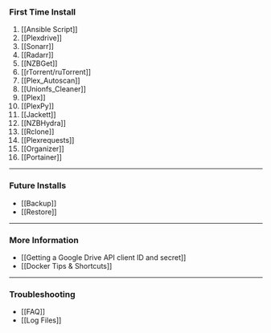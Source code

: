 ### First Time Install ###
1. [[Ansible Script]]
1. [[Plexdrive]]
1. [[Sonarr]]
1. [[Radarr]]
1. [[NZBGet]]
1. [[rTorrent/ruTorrent]]
1. [[Plex_Autoscan]]
1. [[Unionfs_Cleaner]]
1. [[Plex]]
1. [[PlexPy]]
1. [[Jackett]]
1. [[NZBHydra]]
1. [[Rclone]]
1. [[Plexrequests]]
1. [[Organizer]]
1. [[Portainer]]

***

### Future Installs ###
- [[Backup]]
- [[Restore]]

***

### More Information ###
- [[Getting a Google Drive API client ID and secret]]
- [[Docker Tips & Shortcuts]]

***

### Troubleshooting ###
- [[FAQ]]
- [[Log Files]]